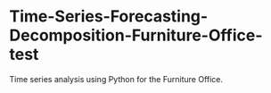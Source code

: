 # Time-Series-Forecasting-Decomposition-Furniture-Office-test
Time series analysis using Python for the Furniture Office. 
